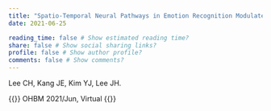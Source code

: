 ```yaml
---
title: "Spatio-Temporal Neural Pathways in Emotion Recognition Modulated by Meditation : EEG-fMRI Study"
date: 2021-06-25

reading_time: false # Show estimated reading time?
share: false # Show social sharing links?
profile: false # Show author profile?
comments: false # Show comments?
---
```


Lee CH, Kang JE, Kim YJ, Lee JH.

{{<format source>}}
OHBM 2021/Jun, Virtual
{{</format>}}
